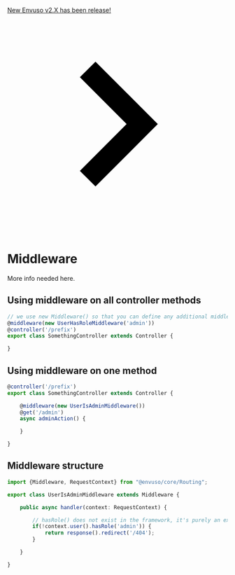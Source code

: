 <a href="https://envuso.com/"><div class="text-center py-4 lg:px-4">
  <div class="p-2 bg-indigo-800 items-center text-indigo-100 leading-none lg:rounded-full flex lg:inline-flex" role="alert">
    <span class="flex rounded-full bg-indigo-500 uppercase px-2 py-1 text-xs font-bold mr-3">New</span>
    <span class="font-semibold mr-2 text-left flex-auto">Envuso v2.X has been release!</span>
    <svg class="fill-current opacity-75 h-4 w-4" xmlns="http://www.w3.org/2000/svg" viewBox="0 0 20 20"><path d="M12.95 10.707l.707-.707L8 4.343 6.586 5.757 10.828 10l-4.242 4.243L8 15.657l4.95-4.95z"/></svg>
  </div>
</div></a>

# Middleware

More info needed here.


## Using middleware on all controller methods

```typescript
// we use new Middleware() so that you can define any additional middleware data
@middleware(new UserHasRoleMiddleware('admin'))
@controller('/prefix')
export class SomethingController extends Controller {

}
```
## Using middleware on one method
```typescript
@controller('/prefix')
export class SomethingController extends Controller {

    @middleware(new UserIsAdminMiddleware())
    @get('/admin')
    async adminAction() {

    }

}
```
## Middleware structure
```typescript
import {Middleware, RequestContext} from "@envuso/core/Routing";

export class UserIsAdminMiddleware extends Middleware {

    public async handler(context: RequestContext) {

        // hasRole() does not exist in the framework, it's purely an example
        if(!context.user().hasRole('admin')) {
            return response().redirect('/404');
        }

    }

}
```
